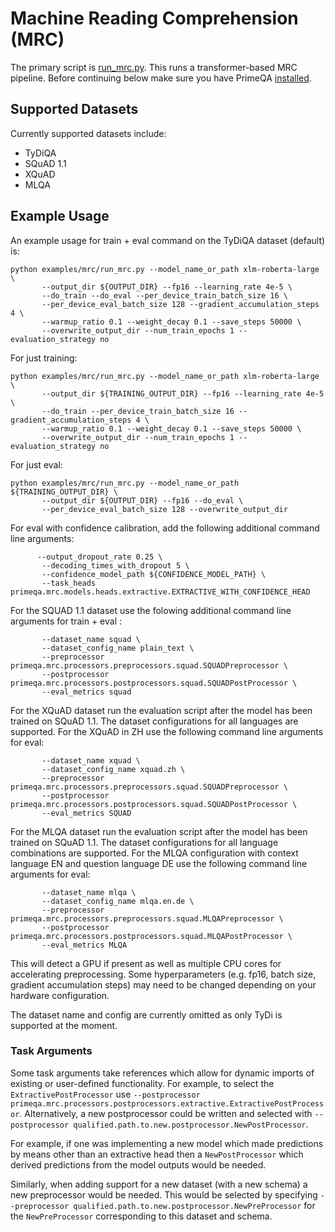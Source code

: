 # Machine Reading Comprehension (MRC)

The primary script is [run_mrc.py](./run_mrc.py).  This runs a transformer-based MRC pipeline.
Before continuing below make sure you have PrimeQA [installed](../../README.md#Installation).

## Supported Datasets
Currently supported datasets include:
- TyDiQA
- SQuAD 1.1
- XQuAD
- MLQA

## Example Usage
An example usage for train + eval command on the TyDiQA dataset (default) is:
```shell
python examples/mrc/run_mrc.py --model_name_or_path xlm-roberta-large \
       --output_dir ${OUTPUT_DIR} --fp16 --learning_rate 4e-5 \
       --do_train --do_eval --per_device_train_batch_size 16 \
       --per_device_eval_batch_size 128 --gradient_accumulation_steps 4 \
       --warmup_ratio 0.1 --weight_decay 0.1 --save_steps 50000 \
       --overwrite_output_dir --num_train_epochs 1 --evaluation_strategy no
```

For just training:
```shell
python examples/mrc/run_mrc.py --model_name_or_path xlm-roberta-large \
       --output_dir ${TRAINING_OUTPUT_DIR} --fp16 --learning_rate 4e-5 \
       --do_train --per_device_train_batch_size 16 --gradient_accumulation_steps 4 \
       --warmup_ratio 0.1 --weight_decay 0.1 --save_steps 50000 \
       --overwrite_output_dir --num_train_epochs 1 --evaluation_strategy no
```

For just eval:
```shell
python examples/mrc/run_mrc.py --model_name_or_path ${TRAINING_OUTPUT_DIR} \
       --output_dir ${OUTPUT_DIR} --fp16 --do_eval \
       --per_device_eval_batch_size 128 --overwrite_output_dir
```

For eval with confidence calibration, add the following additional command line arguments:
```shell
      --output_dropout_rate 0.25 \
       --decoding_times_with_dropout 5 \
       --confidence_model_path ${CONFIDENCE_MODEL_PATH} \
       --task_heads primeqa.mrc.models.heads.extractive.EXTRACTIVE_WITH_CONFIDENCE_HEAD
```

For the SQUAD 1.1 dataset use the folowing additional command line arguments for train + eval :
```shell
       --dataset_name squad \
       --dataset_config_name plain_text \
       --preprocessor primeqa.mrc.processors.preprocessors.squad.SQUADPreprocessor \
       --postprocessor primeqa.mrc.processors.postprocessors.squad.SQUADPostProcessor \
       --eval_metrics squad 
```

For the XQuAD dataset run the evaluation script after the model has been trained on SQuAD 1.1. 
The dataset configurations for all languages are supported.
For the XQuAD in ZH use the following command line arguments for eval:
```shell
       --dataset_name xquad \
       --dataset_config_name xquad.zh \
       --preprocessor primeqa.mrc.processors.preprocessors.squad.SQUADPreprocessor \
       --postprocessor primeqa.mrc.processors.postprocessors.squad.SQUADPostProcessor \
       --eval_metrics SQUAD 
```

For the MLQA dataset run the evaluation script after the model has been trained on SQuAD 1.1. 
The dataset configurations for all language combinations are supported.
For the MLQA configuration with context language EN and question language DE use the following command line arguments for eval:
```shell
       --dataset_name mlqa \
       --dataset_config_name mlqa.en.de \
       --preprocessor primeqa.mrc.processors.preprocessors.squad.MLQAPreprocessor \
       --postprocessor primeqa.mrc.processors.postprocessors.squad.MLQAPostProcessor \
       --eval_metrics MLQA 
```

This will detect a GPU if present as well as multiple CPU cores for accelerating preprocessing.
Some hyperparameters (e.g. fp16, batch size, gradient accumulation steps) may need to be changed
depending on your hardware configuration.

The dataset name and config are currently omitted as only TyDi is supported at the moment.

### Task Arguments

Some task arguments take references which allow for dynamic imports of existing or
user-defined functionality.  For example, to select the `ExtractivePostProcessor` use
`--postprocessor primeqa.mrc.processors.postprocessors.extractive.ExtractivePostProcessor`.
Alternatively, a new postprocessor could be written and selected with 
`--postprocessor qualified.path.to.new.postprocessor.NewPostProcessor`.

For example, if one was implementing a new model which made predictions by means other than
an extractive head then a `NewPostProcessor` which derived predictions from the model
outputs would be needed.

Similarly, when adding support for a new dataset (with a new schema) a new preprocessor would be needed.
This would be selected by specifying `--preprocessor qualified.path.to.new.postprocessor.NewPreProcessor`
for the `NewPreProcessor` corresponding to this dataset and schema.
